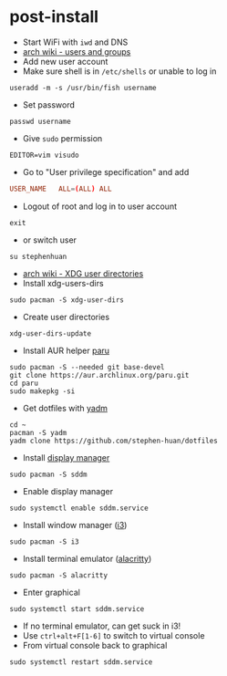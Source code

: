 # post-install

- Start WiFi with `iwd` and DNS
- [arch wiki - users and groups](https://wiki.archlinux.org/title/Users_and_groups)
- Add new user account
- Make sure shell is in `/etc/shells` or unable to log in

```shell
useradd -m -s /usr/bin/fish username
```

- Set password

```shell
passwd username
```

- Give `sudo` permission

```shell
EDITOR=vim visudo
```

- Go to "User privilege specification" and add

```conf
USER_NAME   ALL=(ALL) ALL
```

- Logout of root and log in to user account

```shell
exit
```

- or switch user

```
su stephenhuan
```

- [arch wiki - XDG user directories](https://wiki.archlinux.org/title/XDG_user_directories)
- Install xdg-users-dirs

```shell
sudo pacman -S xdg-user-dirs
```

- Create user directories

```shell
xdg-user-dirs-update
```

- Install AUR helper [paru](https://github.com/morganamilo/paru)

```shell
sudo pacman -S --needed git base-devel
git clone https://aur.archlinux.org/paru.git
cd paru
sudo makepkg -si
```

- Get dotfiles with [yadm](https://yadm.io/)

```shell
cd ~
pacman -S yadm
yadm clone https://github.com/stephen-huan/dotfiles
```

- Install [display manager](/pkgs/applications/display-managers/sddm.md)

```shell
sudo pacman -S sddm
```

- Enable display manager

```shell
sudo systemctl enable sddm.service
```

- Install window manager ([i3](/pkgs/applications/window-managers/i3.md))

```shell
sudo pacman -S i3
```

- Install terminal emulator ([alacritty](/pkgs/applications/terminal-emulators/alacritty.md))

```shell
sudo pacman -S alacritty
```

- Enter graphical

```shell
sudo systemctl start sddm.service
```

- If no terminal emulator, can get suck in i3!
- Use `ctrl+alt+F[1-6]` to switch to virtual console
- From virtual console back to graphical

```shell
sudo systemctl restart sddm.service
```

